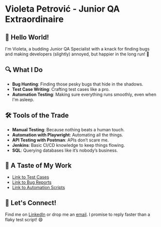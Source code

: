 # Violeta Petrović - Junior QA Extraordinaire

## 👋 Hello World!

I'm Violeta, a budding Junior QA Specialist with a knack for finding bugs and making developers (slightly) annoyed, but happier in the long run! 🎉

## 🔍 What I Do

- **Bug Hunting**: Finding those pesky bugs that hide in the shadows.
- **Test Case Writing**: Crafting test cases like a pro.
- **Automation Testing**: Making sure everything runs smoothly, even when I'm asleep.

## 🛠 Tools of the Trade

- **Manual Testing**: Because nothing beats a human touch.
- **Automation with Playwright**: Automating all the things.
- **API Testing with Postman**: APIs don’t scare me.
- **Jenkins**: Basic CI/CD knowledge to keep things flowing.
- **SQL**: Querying databases like it’s nobody’s business.

## 📝 A Taste of My Work

- [Link to Test Cases](https://github.com/leaviki90/QA-Portfolio/blob/main/TestCases/AllTestCases.md)
- [Link to Bug Reports](https://github.com/leaviki90/QA-Portfolio/blob/main/BugReports/AllBugs.md)
- [Link to Automation Scripts](https://github.com/leaviki90/PlaywrightExercise/tree/main/tests)

## 💬 Let's Connect!

Find me on [LinkedIn](https://www.linkedin.com/in/violeta-petrovic/) or drop me an [email](mailto:kjuerka90@gmail.com). I promise to reply faster than a flaky test script! 😄

